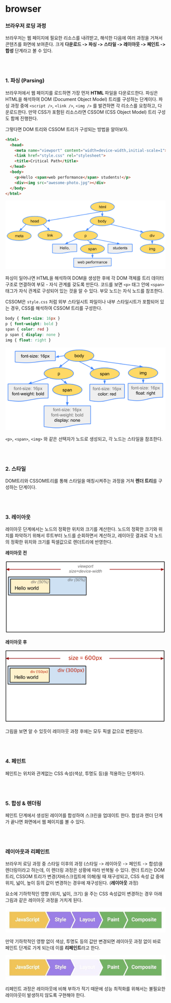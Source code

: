 # browser

### 브라우저 로딩 과정

브라우저는 웹 페이지에 필요한 리소스를 내려받고, 해석한 다음에 여러 과정을 거쳐서 콘텐츠를 화면에 보여준다. 크게 **다운로드 -> 파싱 -> 스타일 -> 레이아웃 -> 페인트 -> 합성** 단계라고 볼 수 있다.

</br>

</br>

### 1. 파싱 (Parsing)

브라우저에서 웹 페이지를 로드하면 가장 먼저 **HTML** 파일을 다운로드한다. 파싱은 HTML을 해석하여 DOM (Document Object Model) 트리를 구성하는 단계이다. 파싱 과정 중에 `<script />`,  `<link />`,  `<img />` 를 발견하면 각 리소스를 요청하고, 다운로드한다. 만약 CSS가 포함된 리소스라면 CSSOM (CSS Object Model) 트리 구성도 함께 진행한다.

그렇다면 DOM 트리와 CSSOM 트리가 구성되는 방법을 알아보자.

```html
<html>
  <head>
    <meta name="viewport" content="width=device-width,initial-scale=1">
    <link href="style.css" rel="stylesheet">
    <title>Critical Path</title>
  </head>
  <body>
    <p>Hello <span>web performance</span> students!</p>
    <div><img src="awesome-photo.jpg"></div>
  </body>
</html>
```

![DOM트리](browser.assets/DOM트리.png)

파싱이 일어나면 HTML을 해석하여 DOM을 생성한 후에 각 DOM 객체를 트리 데이터 구조로 연결하여 부모 - 자식 관계를 갖도록 만든다. 코드를 보면 `<p>` 태그 안에 `<span>` 태그가 자식 관계로 구성되어 있는 것을 알 수 있다. 부모 노드는 자식 노드를 참조한다.

CSSOM은 `style.css` 처럼 외부 스타일시트 파일이나 내부 스타일시트가 포함되어 있는 경우, CSS를 해석하여 CSSOM 트리를 구성한다.

```css
body { font-size: 16px }
p { font-weight: bold }
span { color: red }
p span { display: none }
img { float: right }
```

![CSSOM트리](browser.assets/CSSOM트리.png)

`<p>`, `<span>`, `<img>` 와 같은 선택자가 노드로 생성되고, 각 노드는 스타일을 참조한다.

</br>

</br>

### 2. 스타일

DOM트리와 CSSOM트리를 통해 스타일을 매칭시켜주는 과정을 거쳐 **렌더 트리**를 구성하는 단계이다. 

</br>

</br>

### 3. 레이아웃

레이아웃 단계에서는 노드의 정확한 위치와 크기를 계산한다. 노드의 정확한 크기와 위치를 파악하기 위해서 루트부터 노드를 순회하면서 계산하고, 레이아웃 결과로 각 노드의 정확한 위치와 크기를 픽셀값으로 렌더트리에 반영한다. 

**레이아웃 전**

![레이아웃1](browser.assets/레이아웃1.png)

**레이아웃 후**

![레이아웃2](browser.assets/레이아웃2.png)

그림을 보면 알 수 있듯이 레이아웃 과정 후에는 모두 픽셀 값으로 변환된다.

</br>

</br>

### 4. 페인트

페인트는 위치와 관계없는 CSS 속성(색상, 투명도 등)을 적용하는 단계이다. 

</br>

</br>

### 5. 합성 & 렌더링

페인트 단계에서 생성된 레이어를 합성하여 스크린을 업데이트 한다. 합성과 렌더 단계가 끝나면 화면에서 웹 페이지를 볼 수 있다. 

</br>

</br>

### 레이아웃과 리페인트

브라우저 로딩 과정 중 스타일 이후의 과정 (스타일 -> 레이아웃 -> 페인트 -> 합성)을 렌더링이라고 하는데, 이 렌더링 과정은 상황에 따라 반복될 수 있다. 렌더 트리는 DOM 트리, CSSOM 트리가 변경(자바스크립트에 의해)될 때 재구성되고, CSS 속성 값 중에 위치, 넓이, 높이 등의 값이 변경하는 경우에 재구성된다. (**레이아웃** 과정)

요소에 기하학적인 영향 (위치, 넓이, 크기) 을 주는 CSS 속성값이 변경하는 경우 아래 그림과 같은 레이아웃 과정을 거치게 된다.

![리페인트](browser.assets/리페인트.jpg)

만약 기하학적인 영향 없이 색상, 투명도 등의 값만 변경되면 레이아웃 과정 없이 바로 페인트 단계로 가게 되는데 이를 **리페인트**라고 한다.

![리페인트2](browser.assets/리페인트2.jpg)

리페인트 과정은 레이아웃에 비해 부하가 적기 때문에 성능 최적화를 위해서는 불필요한 레이아웃이 발생하지 않도록 구현해야 한다.
